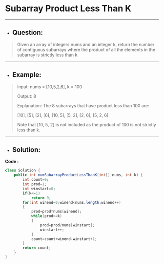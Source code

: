# Subarray Product Less Than K
--- 
- ## Question:
> Given an array of integers nums and an integer k, return the number of contiguous subarrays where the product of all the elements in the subarray is strictly less than k.
---
- ## Example:
> Input: nums = [10,5,2,6], k = 100
> 
> Output: 8
> 
> Explanation: The 8 subarrays that have product less than 100 are:
> 
> [10], [5], [2], [6], [10, 5], [5, 2], [2, 6], [5, 2, 6]
> 
> Note that [10, 5, 2] is not included as the product of 100 is not strictly less than k. 
---
- ## Solution:
**Code :**
```java
class Solution {
    public int numSubarrayProductLessThanK(int[] nums, int k) {
        int count=0;
        int prod=1;
        int winstart=0;
        if(k<=1)
            return 0;
        for(int winend=0;winend<nums.length;winend++)
        {
            prod=prod*nums[winend];
            while(prod>=k)
            {
                prod=prod/nums[winstart];
                winstart++;
            }
            count=count+winend-winstart+1;
        }
        return count;
    }
}
